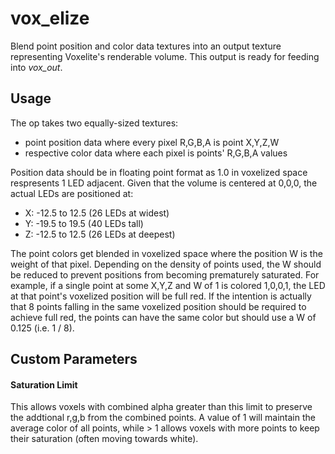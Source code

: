# vox_elize

Blend point position and color data textures into an output texture representing Voxelite's renderable volume. This output is ready for feeding into _vox_out_.

## Usage

The op takes two equally-sized textures:

- point position data where every pixel R,G,B,A is point X,Y,Z,W
- respective color data where each pixel is points' R,G,B,A values

Position data should be in floating point format as 1.0 in voxelized space respresents 1 LED adjacent. Given that the volume is centered at 0,0,0, the actual LEDs are positioned at:

- X: -12.5 to 12.5 (26 LEDs at widest)
- Y: -19.5 to 19.5 (40 LEDs tall)
- Z: -12.5 to 12.5 (26 LEDs at deepest)

The point colors get blended in voxelized space where the position W is the weight of that pixel. Depending on the density of points used, the W should be reduced to prevent positions from becoming prematurely saturated. For example, if a single point at some X,Y,Z and W of 1 is colored 1,0,0,1, the LED at that point's voxelized position will be full red. If the intention is actually that 8 points falling in the same voxelized position should be required to achieve full red, the points can have the same color but should use a W of 0.125 (i.e. 1 / 8).

## Custom Parameters

#### Saturation Limit

This allows voxels with combined alpha greater than this limit to preserve the addtional r,g,b from the combined points. A value of 1 will maintain the average color of all points, while > 1 allows voxels with more points to keep their saturation (often moving towards white).
